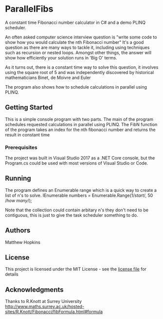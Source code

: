 # ParallelFibs
A constant time Fibonacci number calculator in C# and a demo PLINQ scheduler.

An often asked computer science interview question is "write some code to show how you would calculate the nth Fibonacci number"
It's a good question as there are many ways to tackle it, including using techniques such as recursion or nested loops.
Amongst other things, the answer will show how efficiently your solution runs in 'Big O' terms.

As it turns out, there is a constant time way to solve this question, it involves using the square root of 5 and was independently discovered by historical mathematicians Binet, de Moivre and Euler

The program also shows how to schedule calculations in parallel using PLINQ.

## Getting Started
This is a simple console program with two parts.
The main of the program schedules requested calculations in parallel using PLINQ.
The FibN function of the program takes an index for the nth fibonacci number and returns the result in constant time

### Prerequisites
The project was built in Visual Studio 2017 as a .NET Core console, but the Program.cs could be used with most versions of Visual Studio or Code.

## Running
The program defines an Enumerable range which is a quick way to create a list of n's to solve. 
IEnumerable<int> numbers = Enumerable.Range(1/*start*/, 50 /*how many*/);

Note that the collection could contain arbitary n's they don't need to be contiguous, this is just to give the task scheduler something to do.

## Authors
Matthew Hopkins

## License
This project is licensed under the MIT License - see the [license file](./LICENSE) for details

## Acknowledgments
Thanks to R.Knott at Surrey University 
http://www.maths.surrey.ac.uk/hosted-sites/R.Knott/Fibonacci/fibFormula.html#formula



